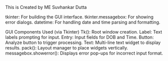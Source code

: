 This is Created by ME Suvhankar Dutta

tkinter: For building the GUI interface.
tkinter.messagebox: For showing error dialogs.
datetime: For handling date and time parsing and formatting.

GUI Components Used (via Tkinter)
Tk(): Root window creation.
Label: Text labels prompting for input.
Entry: Input fields for DOB and Time.
Button: Analyze button to trigger processing.
Text: Multi-line text widget to display results.
pack(): Layout manager to place widgets vertically.
messagebox.showerror(): Displays error pop-ups for incorrect input format.
